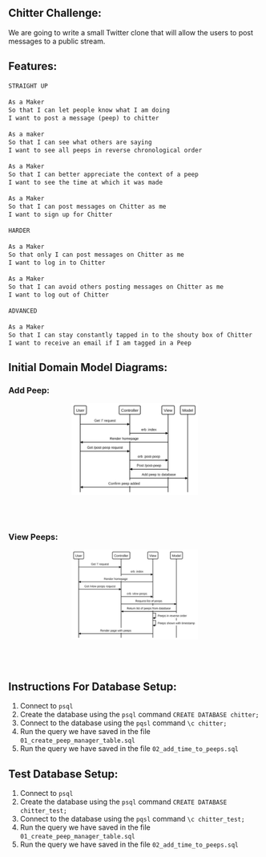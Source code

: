 
Chitter Challenge:
-------
We are going to write a small Twitter clone that will allow the users to post messages to a public stream.

Features:
-------

```
STRAIGHT UP

As a Maker
So that I can let people know what I am doing  
I want to post a message (peep) to chitter

As a maker
So that I can see what others are saying  
I want to see all peeps in reverse chronological order

As a Maker
So that I can better appreciate the context of a peep
I want to see the time at which it was made

As a Maker
So that I can post messages on Chitter as me
I want to sign up for Chitter

HARDER

As a Maker
So that only I can post messages on Chitter as me
I want to log in to Chitter

As a Maker
So that I can avoid others posting messages on Chitter as me
I want to log out of Chitter

ADVANCED

As a Maker
So that I can stay constantly tapped in to the shouty box of Chitter
I want to receive an email if I am tagged in a Peep
```

## Initial Domain Model Diagrams:

### Add Peep:
<p align="center">
<img src=/images/add_peep_sequence.svg width=50%>
</p><br><br>

### View Peeps:
<p align="center">
<img src=/images/view_peeps_sequence.svg width=50%>
</p><br><br>

## Instructions For Database Setup:

1. Connect to `psql`
2. Create the database using the `psql` command `CREATE DATABASE chitter;`
3. Connect to the database using the `pqsl` command `\c chitter;`
4. Run the query we have saved in the file `01_create_peep_manager_table.sql`
5. Run the query we have saved in the file `02_add_time_to_peeps.sql`

## Test Database Setup:

1. Connect to `psql`
2. Create the database using the `psql` command `CREATE DATABASE chitter_test;`
3. Connect to the database using the `pqsl` command `\c chitter_test;`
4. Run the query we have saved in the file `01_create_peep_manager_table.sql`
5. Run the query we have saved in the file `02_add_time_to_peeps.sql`
